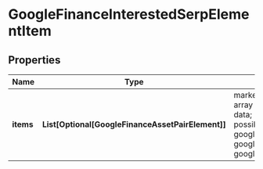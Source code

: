 # GoogleFinanceInterestedSerpElementItem


## Properties

| Name | Type | Description | Notes |
|------------ | ------------- | ------------- | -------------|
**items** | **List[Optional[GoogleFinanceAssetPairElement]]** | market indexes data<br>array of items containing market indexes data;<br>possible type of items: google_finance_asset_pair_element, google_finance_market_instrument_element, google_finance_market_index_element |[optional]|